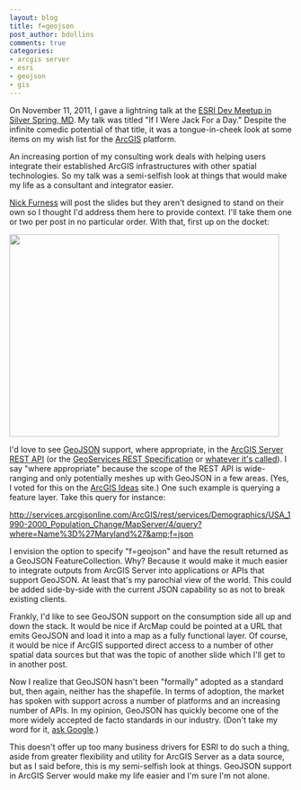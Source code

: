 ```yaml
---
layout: blog
title: f=geojson
post_author: bdollins
comments: true
categories:
- arcgis server
- esri
- geojson
- gis
---
```


On November 11, 2011, I gave a lightning talk at the <a href="http://www.meetup.com/DevMeetUpNortheast/events/37184672/">ESRI Dev Meetup in Silver Spring, MD</a>. My talk was titled "If I Were Jack For a Day." Despite the infinite comedic potential of that title, it was a tongue-in-cheek look at some items on my wish list for the <a href="http://en.wikipedia.org/wiki/ArcGIS">ArcGIS</a> platform. 

An increasing portion of my consulting work deals with helping users integrate their established ArcGIS infrastructures with other spatial technologies. So my talk was a semi-selfish look at things that would make my life as a consultant and integrator easier.

<a href="http://twitter.com/geeknixta">Nick Furness</a> will post the slides but they aren't designed to stand on their own so I thought I'd address them here to provide context. I'll take them one or two per post in no particular order. With that, first up on the docket:

<img alt="" class="aligncenter size-full wp-image-2245" height="360" src="http://geobabble.files.wordpress.com/2011/11/fgeojson.png" title="f=geojson" width="480" />

<!--more-->

I'd love to see <a href="http://geojson.org/">GeoJSON</a> support, where appropriate, in the <a href="http://help.arcgis.com/en/arcgisserver/10.0/apis/rest/index.html">ArcGIS Server REST API</a> (or the <a href="http://www.esri.com/industries/landing-pages/geoservices/geoservices.html">GeoServices REST Specification</a> or <a href="http://www.esri.com/news/arcnews/summer11articles/a-note-about-names.html">whatever it's called</a>). I say "where appropriate" because the scope of the REST API is wide-ranging and only potentially meshes up with GeoJSON in a few areas. (Yes, I voted for this on the <a href="http://ideas.arcgis.com/ideaView?id=0873000000088U9AAI">ArcGIS Ideas</a> site.) One such example is querying a feature layer. Take this query for instance:

<a href="http://services.arcgisonline.com/ArcGIS/rest/services/Demographics/USA_1990-2000_Population_Change/MapServer/4/query?where=Name%3D%27Maryland%27&amp;f=json">http://services.arcgisonline.com/ArcGIS/rest/services/Demographics/USA_1990-2000_Population_Change/MapServer/4/query?where=Name%3D%27Maryland%27&amp;f=json</a>

I envision the option to specify "f=geojson" and have the result returned as a GeoJSON FeatureCollection. Why? Because it would make it much easier to integrate outputs from ArcGIS Server into applications or APIs that support GeoJSON. At least that's my parochial view of the world. This could be added side-by-side with the current JSON capability so as not to break existing clients. 

Frankly, I'd like to see GeoJSON support on the consumption side all up and down the stack. It would be nice if ArcMap could be pointed at a URL that emits GeoJSON and load it into a map as a fully functional layer. Of course, it would be nice if ArcGIS supported direct access to a number of other spatial data sources but that was the topic of another slide which I'll get to in another post.

Now I realize that GeoJSON hasn't been "formally" adopted as a standard but, then again, neither has the shapefile. In terms of adoption, the market has spoken with support across a number of platforms and an increasing number of APIs. In my opinion, GeoJSON has quickly become one of the more widely accepted de facto standards in our industry. (Don't take my word for it, <a href="http://www.google.com/search?q=geojson">ask Google</a>.)

This doesn't offer up too many business drivers for ESRI to do such a thing, aside from greater flexibility and utility for ArcGIS Server as a data source, but as I said before, this is my semi-selfish look at things. GeoJSON support in ArcGIS Server would make my life easier and I'm sure I'm not alone.
